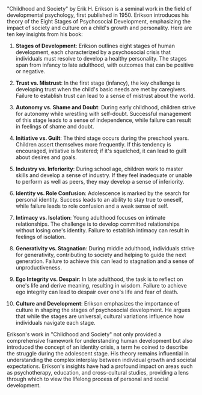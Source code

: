 "Childhood and Society" by Erik H. Erikson is a seminal work in the field of developmental psychology, first published in 1950. Erikson introduces his theory of the Eight Stages of Psychosocial Development, emphasizing the impact of society and culture on a child's growth and personality. Here are ten key insights from his book:

1. **Stages of Development**: Erikson outlines eight stages of human development, each characterized by a psychosocial crisis that individuals must resolve to develop a healthy personality. The stages span from infancy to late adulthood, with outcomes that can be positive or negative.

2. **Trust vs. Mistrust**: In the first stage (infancy), the key challenge is developing trust when the child's basic needs are met by caregivers. Failure to establish trust can lead to a sense of mistrust about the world.

3. **Autonomy vs. Shame and Doubt**: During early childhood, children strive for autonomy while wrestling with self-doubt. Successful management of this stage leads to a sense of independence, while failure can result in feelings of shame and doubt.

4. **Initiative vs. Guilt**: The third stage occurs during the preschool years. Children assert themselves more frequently. If this tendency is encouraged, initiative is fostered; if it's squelched, it can lead to guilt about desires and goals.

5. **Industry vs. Inferiority**: During school age, children work to master skills and develop a sense of industry. If they feel inadequate or unable to perform as well as peers, they may develop a sense of inferiority.

6. **Identity vs. Role Confusion**: Adolescence is marked by the search for personal identity. Success leads to an ability to stay true to oneself, while failure leads to role confusion and a weak sense of self.

7. **Intimacy vs. Isolation**: Young adulthood focuses on intimate relationships. The challenge is to develop committed relationships without losing one's identity. Failure to establish intimacy can result in feelings of isolation.

8. **Generativity vs. Stagnation**: During middle adulthood, individuals strive for generativity, contributing to society and helping to guide the next generation. Failure to achieve this can lead to stagnation and a sense of unproductiveness.

9. **Ego Integrity vs. Despair**: In late adulthood, the task is to reflect on one's life and derive meaning, resulting in wisdom. Failure to achieve ego integrity can lead to despair over one's life and fear of death.

10. **Culture and Development**: Erikson emphasizes the importance of culture in shaping the stages of psychosocial development. He argues that while the stages are universal, cultural variations influence how individuals navigate each stage.

Erikson's work in "Childhood and Society" not only provided a comprehensive framework for understanding human development but also introduced the concept of an identity crisis, a term he coined to describe the struggle during the adolescent stage. His theory remains influential in understanding the complex interplay between individual growth and societal expectations. Erikson's insights have had a profound impact on areas such as psychotherapy, education, and cross-cultural studies, providing a lens through which to view the lifelong process of personal and social development.